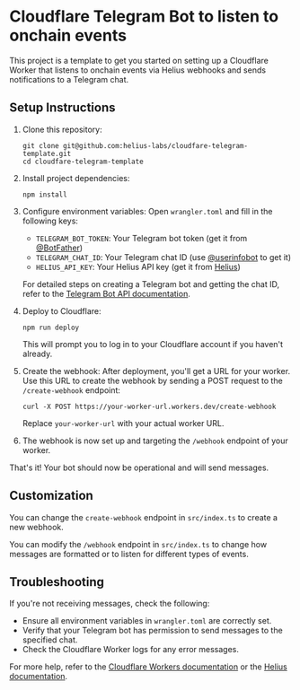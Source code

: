 # Cloudflare Telegram Bot to listen to onchain events

This project is a template to get you started on setting up a Cloudflare Worker that listens to onchain events via Helius webhooks and sends notifications to a Telegram chat.

## Setup Instructions

1. Clone this repository:
   ```
   git clone git@github.com:helius-labs/cloudfare-telegram-template.git
   cd cloudfare-telegram-template
   ```

2. Install project dependencies:
   ```
   npm install
   ```

3. Configure environment variables:
   Open `wrangler.toml` and fill in the following keys:
   - `TELEGRAM_BOT_TOKEN`: Your Telegram bot token (get it from [@BotFather](https://t.me/botfather))
   - `TELEGRAM_CHAT_ID`: Your Telegram chat ID (use [@userinfobot](https://t.me/userinfobot) to get it)
   - `HELIUS_API_KEY`: Your Helius API key (get it from [Helius](https://www.helius.dev/))

   For detailed steps on creating a Telegram bot and getting the chat ID, refer to the [Telegram Bot API documentation](https://core.telegram.org/bots#6-botfather).

4. Deploy to Cloudflare:
   ```
   npm run deploy
   ```
   This will prompt you to log in to your Cloudflare account if you haven't already.

5. Create the webhook:
   After deployment, you'll get a URL for your worker. Use this URL to create the webhook by sending a POST request to the `/create-webhook` endpoint:
   ```
   curl -X POST https://your-worker-url.workers.dev/create-webhook
   ```
   Replace `your-worker-url` with your actual worker URL.

6. The webhook is now set up and targeting the `/webhook` endpoint of your worker.

That's it! Your bot should now be operational and will send messages.

## Customization

You can change the `create-webhook` endpoint in `src/index.ts` to create a new webhook.

You can modify the `/webhook` endpoint in `src/index.ts`  to change how messages are formatted or to listen for different types of events. 

## Troubleshooting

If you're not receiving messages, check the following:
- Ensure all environment variables in `wrangler.toml` are correctly set.
- Verify that your Telegram bot has permission to send messages to the specified chat.
- Check the Cloudflare Worker logs for any error messages.

For more help, refer to the [Cloudflare Workers documentation](https://developers.cloudflare.com/workers/) or the [Helius documentation](https://docs.helius.dev/).